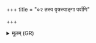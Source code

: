 +++
title = "०२ तस्य वृत्रस्याङ्गा पर्वाणि"

+++
<details><summary>मूलम् (GR)</summary>

तस्य वृत्रस्याङ्गा पर्वाणि शरीराण्य् अभज्यन्त ।  
एतानि वै वृत्रस्याङ्गा पर्वाणि शरीराणि यद् इमे पर्वताः ॥
</details>